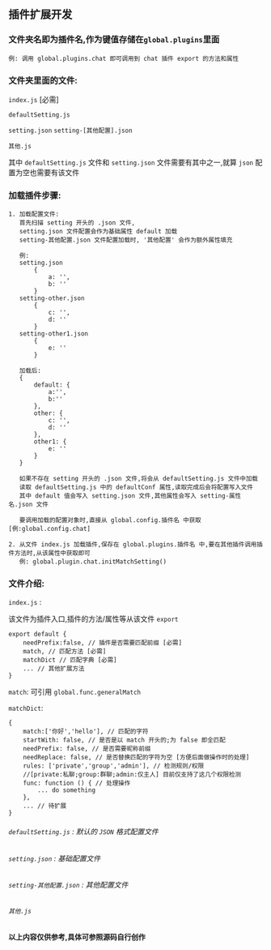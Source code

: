 ## 插件扩展开发

### 文件夹名即为插件名,作为键值存储在`global.plugins`里面

    例: 调用 global.plugins.chat 即可调用到 chat 插件 export 的方法和属性

### 文件夹里面的文件: 

`index.js` [必需] 

`defaultSetting.js`
    
`setting.json`  `setting-[其他配置].json`

`其他.js`

其中 `defaultSetting.js` 文件和 `setting.json` 文件需要有其中之一,就算 `json` 配置为空也需要有该文件

### 加载插件步骤:

    1. 加载配置文件:
       首先扫描 setting 开头的 .json 文件,
       setting.json 文件配置会作为基础属性 default 加载
       setting-其他配置.json 文件配置加载时, '其他配置' 会作为额外属性填充

       例: 
       setting.json
           {
               a: '',
               b: ''
           }
       setting-other.json
           {
               c: '',
               d: ''
           }
       setting-other1.json
           {
               e: ''
           }
           
       加载后: 
       {
           default: {
               a:'',
               b:''
           },
           other: {
               c: '',
               d: ''
           },
           other1: {
               e: ''
           }
       }
        
       如果不存在 setting 开头的 .json 文件,将会从 defaultSetting.js 文件中加载
       读取 defaultSetting.js 中的 defaultConf 属性,读取完成后会将配置写入文件
       其中 default 值会写入 setting.json 文件,其他属性会写入 setting-属性名.json 文件
        
       要调用加载的配置对象时,直接从 global.config.插件名 中获取[例:global.config.chat]
        
    2. 从文件 index.js 加载插件,保存在 global.plugins.插件名 中,要在其他插件调用插件方法时,从该属性中获取即可
       例: global.plugin.chat.initMatchSetting()

### 文件介绍:

`index.js` :

该文件为插件入口,插件的方法/属性等从该文件 `export`

    export default {
        needPrefix:false, // 插件是否需要匹配前缀 [必需]
        match, // 匹配方法 [必需]
        matchDict // 匹配字典 [必需]
        ... // 其他扩展方法
    } 
    
`match`: 可引用 `global.func.generalMatch`
    
`matchDict`:

    {
        match:['你好','hello'], // 匹配的字符
        startWith: false, // 是否是以 match 开头的;为 false 即全匹配
        needPrefix: false, // 是否需要昵称前缀
        needReplace: false, // 是否替换匹配的字符为空 [方便后面做操作时的处理]
        rules: ['private','group','admin'], // 检测规则/权限
        //[private:私聊;group:群聊;admin:仅主人] 目前仅支持了这几个权限检测
        func: function () { // 处理操作
            ... do something
        },
        ... // 待扩展
    }
    
###### `defaultSetting.js` : 默认的 `JSON` 格式配置文件

###### `setting.json` : 基础配置文件

###### `setting-其他配置.json` : 其他配置文件

###### `其他.js`

**以上内容仅供参考,具体可参照源码自行创作**

